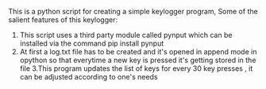 This is a python script for creating a simple keylogger program, Some of the salient features of this keylogger:
1. This script uses a third party module called pynput which can be installed via the command pip install pynput 
2. At first a log.txt file has to be created and it's opened in append mode in opython so that everytime a new key is pressed it's getting stored in the file
3.This program updates the list of keys for every 30 key presses , it can be adjusted according to one's needs

